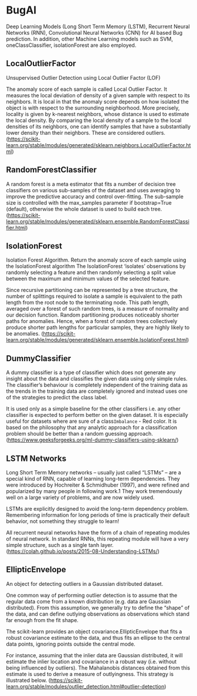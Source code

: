 # BugAI
Deep Learning Models (Long Short Term Memory (LSTM), Recurrent Neural Networks (RNN), Convolutional Neural Networks (CNN) for AI based Bug prediction.
In addition, other Machine Learning models such as SVM, oneClassClassifier, isolationForest are also employed.

##  LocalOutlierFactor

Unsupervised Outlier Detection using Local Outlier Factor (LOF)

The anomaly score of each sample is called Local Outlier Factor. It measures the local deviation of density of a given sample with respect to its neighbors. It is local in that the anomaly score depends on how isolated the object is with respect to the surrounding neighborhood. More precisely, locality is given by k-nearest neighbors, whose distance is used to estimate the local density. By comparing the local density of a sample to the local densities of its neighbors, one can identify samples that have a substantially lower density than their neighbors. These are considered outliers. (https://scikit-learn.org/stable/modules/generated/sklearn.neighbors.LocalOutlierFactor.html)

## RandomForestClassifier

A random forest is a meta estimator that fits a number of decision tree classifiers on various sub-samples of the dataset and uses averaging to improve the predictive accuracy and control over-fitting. The sub-sample size is controlled with the max_samples parameter if bootstrap=True (default), otherwise the whole dataset is used to build each tree. (https://scikit-learn.org/stable/modules/generated/sklearn.ensemble.RandomForestClassifier.html)

## IsolationForest

Isolation Forest Algorithm.
Return the anomaly score of each sample using the IsolationForest algorithm
The IsolationForest ‘isolates’ observations by randomly selecting a feature and then randomly selecting a split value between the maximum and minimum values of the selected feature.

Since recursive partitioning can be represented by a tree structure, the number of splittings required to isolate a sample is equivalent to the path length from the root node to the terminating node.
This path length, averaged over a forest of such random trees, is a measure of normality and our decision function.
Random partitioning produces noticeably shorter paths for anomalies. Hence, when a forest of random trees collectively produce shorter path lengths for particular samples, they are highly likely to be anomalies. (https://scikit-learn.org/stable/modules/generated/sklearn.ensemble.IsolationForest.html)

## DummyClassifier

A dummy classifier is a type of classifier which does not generate any insight about the data and classifies the given data using only simple rules. The classifier’s behaviour is completely independent of the training data as the trends in the training data are completely ignored and instead uses one of the strategies to predict the class label.

It is used only as a simple baseline for the other classifiers i.e. any other classifier is expected to perform better on the given dataset. It is especially useful for datasets where are sure of a class`Imbalance` - Red color. It is based on the philosophy that any analytic approach for a classification problem should be better than a random guessing approach. (https://www.geeksforgeeks.org/ml-dummy-classifiers-using-sklearn/)

## LSTM Networks

Long Short Term Memory networks – usually just called “LSTMs” – are a special kind of RNN, capable of learning long-term dependencies. They were introduced by Hochreiter & Schmidhuber (1997), and were refined and popularized by many people in following work.1 They work tremendously well on a large variety of problems, and are now widely used.

LSTMs are explicitly designed to avoid the long-term dependency problem. Remembering information for long periods of time is practically their default behavior, not something they struggle to learn!

All recurrent neural networks have the form of a chain of repeating modules of neural network. In standard RNNs, this repeating module will have a very simple structure, such as a single tanh layer. (https://colah.github.io/posts/2015-08-Understanding-LSTMs/)

## EllipticEnvelope

An object for detecting outliers in a Gaussian distributed dataset.

One common way of performing outlier detection is to assume that the regular data come from a known distribution (e.g. data are Gaussian distributed). From this assumption, we generally try to define the “shape” of the data, and can define outlying observations as observations which stand far enough from the fit shape.

The scikit-learn provides an object covariance.EllipticEnvelope that fits a robust covariance estimate to the data, and thus fits an ellipse to the central data points, ignoring points outside the central mode.

For instance, assuming that the inlier data are Gaussian distributed, it will estimate the inlier location and covariance in a robust way (i.e. without being influenced by outliers). The Mahalanobis distances obtained from this estimate is used to derive a measure of outlyingness. This strategy is illustrated below.
(https://scikit-learn.org/stable/modules/outlier_detection.html#outlier-detection)
